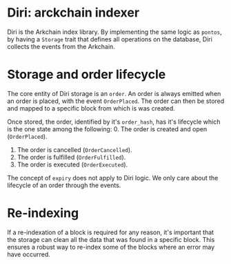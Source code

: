 # Diri: arckchain indexer

Diri is the Arkchain index library.
By implementing the same logic as `pontos`, by having a `Storage`
trait that defines all operations on the database, Diri collects
the events from the Arkchain.

# Storage and order lifecycle

The core entity of Diri storage is an `order`. An order is always emitted
when an order is placed, with the event `OrderPlaced`. The order can then
be stored and mapped to a specific block from which is was created.

Once stored, the order, identified by it's `order_hash`, has it's lifecycle
which is the one state among the following: 0. The order is created and open (`OrderPlaced`).

1. The order is cancelled (`OrderCancelled`).
2. The order is fulfilled (`OrderFulfilled`).
3. The order is executed (`OrderExecuted`).

The concept of `expiry` does not apply to Diri logic. We only care about the
lifecycle of an order through the events.

# Re-indexing

If a re-indexation of a block is required for any reason, it's important that
the storage can clean all the data that was found in a specific block.
This ensures a robust way to re-index some of the blocks where an error may
have occurred.
